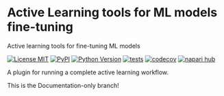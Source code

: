 # Active Learning tools for ML models fine-tuning
Active learning tools for fine-tuning ML models

[![License MIT](https://img.shields.io/pypi/l/napari-activelearning.svg?color=green)](https://github.com/TheJacksonLaboratory/activelearning/raw/main/LICENSE)
[![PyPI](https://img.shields.io/pypi/v/napari-activelearning.svg?color=green)](https://pypi.org/project/napari-activelearning)
[![Python Version](https://img.shields.io/pypi/pyversions/napari-activelearning.svg?color=green)](https://python.org)
[![tests](https://github.com/TheJacksonLaboratory/activelearning/workflows/tests/badge.svg)](https://github.com/TheJacksonLaboratory/activelearning/actions)
[![codecov](https://codecov.io/gh/TheJacksonLaboratory/activelearning/branch/main/graph/badge.svg)](https://codecov.io/gh/TheJacksonLaboratory/napari-activelearning)
[![napari hub](https://img.shields.io/endpoint?url=https://api.napari-hub.org/shields/napari-activelearning)](https://napari-hub.org/plugins/napari-activelearning)

A plugin for running a complete active learning workflow.

This is the Documentation-only branch!
